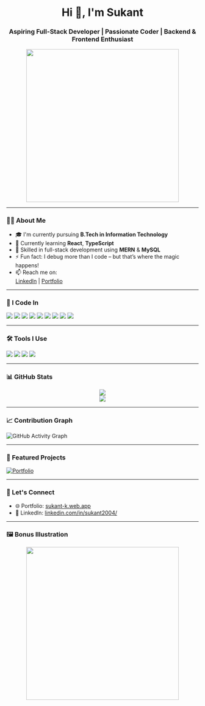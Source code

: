 <h1 align="center">Hi 👋, I'm Sukant</h1>
<h3 align="center">Aspiring Full-Stack Developer | Passionate Coder | Backend & Frontend Enthusiast</h3>

<p align="center">
  <img src="https://github.com/sukant2004/sukant2004/blob/main/assets/dev-illustration.png" width="400"/>
</p>

---

### 👨‍💻 About Me

- 🎓 I'm currently pursuing **B.Tech in Information Technology**
- 🌱 Currently learning **React**, **TypeScript**
- 🧠 Skilled in full-stack development using **MERN** & **MySQL**
- ⚡ Fun fact: I debug more than I code – but that’s where the magic happens!
- 📫 Reach me on:  
  [LinkedIn](https://www.linkedin.com/in/sukant2004/) |  [Portfolio](https://sukant-k.web.app/)

---

### 🧠 I Code In

<p align="left">
  <img src="https://img.shields.io/badge/HTML5-E34F26?style=for-the-badge&logo=html5&logoColor=white"/>
  <img src="https://img.shields.io/badge/CSS3-1572B6?style=for-the-badge&logo=css3&logoColor=white"/>
  <img src="https://img.shields.io/badge/JavaScript-F7DF1E?style=for-the-badge&logo=javascript&logoColor=black"/>
  <img src="https://img.shields.io/badge/Tailwind_CSS-38B2AC?style=for-the-badge&logo=tailwind-css&logoColor=white"/>
  <img src="https://img.shields.io/badge/Node.js-339933?style=for-the-badge&logo=nodedotjs&logoColor=white"/>
  <img src="https://img.shields.io/badge/Express.js-000000?style=for-the-badge&logo=express&logoColor=white"/>
  <img src="https://img.shields.io/badge/REST_API-FF6C37?style=for-the-badge&logo=postman&logoColor=white"/>
  <img src="https://img.shields.io/badge/MongoDB-47A248?style=for-the-badge&logo=mongodb&logoColor=white"/>
  <img src="https://img.shields.io/badge/MySQL-005C84?style=for-the-badge&logo=mysql&logoColor=white"/>
</p>

---

### 🛠️ Tools I Use

<p align="left">
  <img src="https://img.shields.io/badge/VS%20Code-007ACC?style=for-the-badge&logo=visual-studio-code&logoColor=white"/>
  <img src="https://img.shields.io/badge/Postman-FF6C37?style=for-the-badge&logo=postman&logoColor=white"/>
  <img src="https://img.shields.io/badge/Git-F05032?style=for-the-badge&logo=git&logoColor=white"/>
  <img src="https://img.shields.io/badge/GitHub-181717?style=for-the-badge&logo=github&logoColor=white"/>
</p>

---

### 📊 GitHub Stats

<p align="center">
  <img src="https://github-readme-stats.vercel.app/api?username=sukant-git&show_icons=true&theme=tokyonight" />
  <br/>
  <img src="https://github-readme-streak-stats.herokuapp.com/?user=sukant-git&theme=tokyonight" />
</p>

---

### 📈 Contribution Graph

![GitHub Activity Graph](https://github-readme-activity-graph.vercel.app/graph?username=sukant-git&theme=github-dark)

---

### 🚀 Featured Projects

[![Portfolio](https://github-readme-stats.vercel.app/api/pin/?username=sukant-git&repo=polished-mern-folio)](https://github.com/sukant-git/polished-mern-folio)

---

### 🤝 Let's Connect

- 🌐 Portfolio: [sukant-k.web.app](https://sukant-k.web.app/)
- 💼 LinkedIn: [linkedin.com/in/sukant2004/](https://www.linkedin.com/in/sukant2004/)

---

### 🖼️ Bonus Illustration

<p align="center">
  <img src="https://github.com/sukant2004/sukant2004/blob/main/assets/coding-dev.png" width="400"/>
</p>
